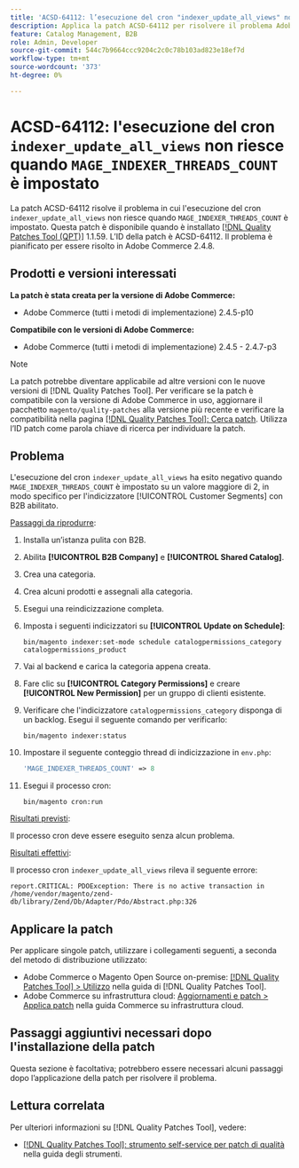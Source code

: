 ```yaml
---
title: 'ACSD-64112: l’esecuzione del cron "indexer_update_all_views" non riesce quando è impostato "MAGE_INDEXER_THREADS_COUNT"'
description: Applica la patch ACSD-64112 per risolvere il problema Adobe Commerce, in cui l’esecuzione del cron "indexer_update_all_views" non riesce quando è impostato "MAGE_INDEXER_THREADS_COUNT".
feature: Catalog Management, B2B
role: Admin, Developer
source-git-commit: 544c7b9664ccc9204c2c0c78b103ad823e18ef7d
workflow-type: tm+mt
source-wordcount: '373'
ht-degree: 0%

---
```



# ACSD-64112: l&#39;esecuzione del cron `indexer_update_all_views` non riesce quando `MAGE_INDEXER_THREADS_COUNT` è impostato

La patch ACSD-64112 risolve il problema in cui l&#39;esecuzione del cron `indexer_update_all_views` non riesce quando `MAGE_INDEXER_THREADS_COUNT` è impostato. Questa patch è disponibile quando è installato [[!DNL Quality Patches Tool (QPT)]](/help/tools/quality-patches-tool/quality-patches-tool-to-self-serve-quality-patches.md) 1.1.59. L’ID della patch è ACSD-64112. Il problema è pianificato per essere risolto in Adobe Commerce 2.4.8.

## Prodotti e versioni interessati

**La patch è stata creata per la versione di Adobe Commerce:**

* Adobe Commerce (tutti i metodi di implementazione) 2.4.5-p10

**Compatibile con le versioni di Adobe Commerce:**

* Adobe Commerce (tutti i metodi di implementazione) 2.4.5 - 2.4.7-p3

>[!NOTE]
>
>La patch potrebbe diventare applicabile ad altre versioni con le nuove versioni di [!DNL Quality Patches Tool]. Per verificare se la patch è compatibile con la versione di Adobe Commerce in uso, aggiornare il pacchetto `magento/quality-patches` alla versione più recente e verificare la compatibilità nella pagina [[!DNL Quality Patches Tool]: Cerca patch](https://experienceleague.adobe.com/tools/commerce-quality-patches/index.html). Utilizza l’ID patch come parola chiave di ricerca per individuare la patch.

## Problema

L&#39;esecuzione del cron `indexer_update_all_views` ha esito negativo quando `MAGE_INDEXER_THREADS_COUNT` è impostato su un valore maggiore di 2, in modo specifico per l&#39;indicizzatore [!UICONTROL Customer Segments] con B2B abilitato.

<u>Passaggi da riprodurre</u>:

1. Installa un’istanza pulita con B2B.
1. Abilita **[!UICONTROL B2B Company]** e **[!UICONTROL Shared Catalog]**.
1. Crea una categoria.
1. Crea alcuni prodotti e assegnali alla categoria.
1. Esegui una reindicizzazione completa.
1. Imposta i seguenti indicizzatori su **[!UICONTROL Update on Schedule]**:

   ```
   bin/magento indexer:set-mode schedule catalogpermissions_category catalogpermissions_product
   ```

1. Vai al backend e carica la categoria appena creata.
1. Fare clic su **[!UICONTROL Category Permissions]** e creare **[!UICONTROL New Permission]** per un gruppo di clienti esistente.
1. Verificare che l&#39;indicizzatore `catalogpermissions_category` disponga di un backlog. Esegui il seguente comando per verificarlo:

   ```
   bin/magento indexer:status
   ```

1. Impostare il seguente conteggio thread di indicizzazione in `env.php`:

   ```php
   'MAGE_INDEXER_THREADS_COUNT' => 8
   ```

1. Esegui il processo cron:

   ```
   bin/magento cron:run
   ```

<u>Risultati previsti</u>:

Il processo cron deve essere eseguito senza alcun problema.

<u>Risultati effettivi</u>:

Il processo cron `indexer_update_all_views` rileva il seguente errore:

```
report.CRITICAL: PDOException: There is no active transaction in /home/vendor/magento/zend-db/library/Zend/Db/Adapter/Pdo/Abstract.php:326
```

## Applicare la patch

Per applicare singole patch, utilizzare i collegamenti seguenti, a seconda del metodo di distribuzione utilizzato:

* Adobe Commerce o Magento Open Source on-premise: [[!DNL Quality Patches Tool] > Utilizzo](/help/tools/quality-patches-tool/usage.md) nella guida di [!DNL Quality Patches Tool].
* Adobe Commerce su infrastruttura cloud: [Aggiornamenti e patch > Applica patch](https://experienceleague.adobe.com/docs/commerce-cloud-service/user-guide/develop/upgrade/apply-patches.html) nella guida Commerce su infrastruttura cloud.

## Passaggi aggiuntivi necessari dopo l&#39;installazione della patch

Questa sezione è facoltativa; potrebbero essere necessari alcuni passaggi dopo l’applicazione della patch per risolvere il problema. 

## Lettura correlata

Per ulteriori informazioni su [!DNL Quality Patches Tool], vedere:

* [[!DNL Quality Patches Tool]: strumento self-service per patch di qualità](/help/tools/quality-patches-tool/quality-patches-tool-to-self-serve-quality-patches.md) nella guida degli strumenti.
